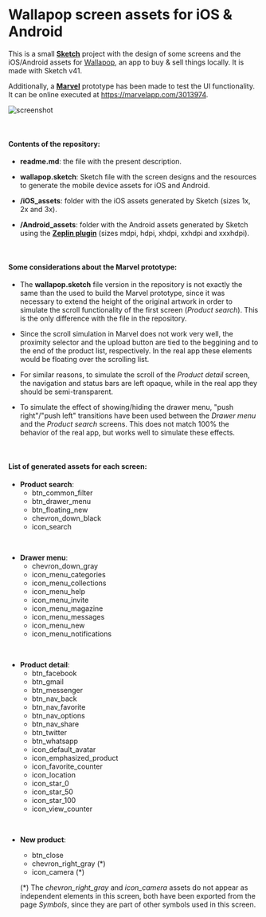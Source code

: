 # Wallapop screen assets for iOS & Android

This is a small **<a href="https://www.sketchapp.com/">Sketch</a>** project with the design of some screens and the iOS/Android assets for <a href="https://www.wallapop.com/">Wallapop</a>, an app to buy & sell things locally. It is made with Sketch v41.

Additionally, a **<a href="https://marvelapp.com">Marvel</a>** prototype has been made to test the UI functionality. It can be online executed at <a href="https://marvelapp.com/3013974">https://marvelapp.com/3013974</a>.

<img alt="screenshot" src="https://cloud.githubusercontent.com/assets/18370149/26029307/3500fc84-3832-11e7-8049-333db9a99c43.jpg">

&nbsp;
#### Contents of the repository:

- **readme.md**: the file with the present description.

- **wallapop.sketch**: Sketch file with the screen designs and the resources to generate the mobile device assets for iOS and Android.

- **/iOS_assets**: folder with the iOS assets generated by Sketch (sizes 1x, 2x and 3x).

- **/Android_assets**: folder with the Android assets generated by Sketch using the **<a href="https://app.zeplin.io/welcome.html">Zeplin plugin</a>** (sizes mdpi, hdpi, xhdpi, xxhdpi and xxxhdpi).

&nbsp;
#### Some considerations about the Marvel prototype:

- The **wallapop.sketch** file version in the repository is not exactly the same than the used to build the Marvel prototype, since it was necessary to extend the height of the original artwork in order to simulate the scroll functionality of the first screen (*Product search*). This is the only difference with the file in the repository.

- Since the scroll simulation in Marvel does not work very well, the proximity selector and the upload button are tied to the beggining and to the end of the product list, respectively. In the real app these elements would be floating over the scrolling list.

- For similar reasons, to simulate the scroll of the *Product detail* screen, the navigation and status bars are left opaque, while in the real app they should be semi-transparent.

- To simulate the effect of showing/hiding the drawer menu, "push right"/"push left" transitions have been used between the *Drawer menu* and the *Product search* screens. This does not match 100% the behavior of the real app, but works well to simulate these effects.

&nbsp;
#### List of generated assets for each screen:

- **Product search**:
    *  btn_common_filter
    *  btn_drawer_menu
    *  btn_floating_new
    *  chevron_down_black
    *  icon_search

&nbsp;
- **Drawer menu**:
    *  chevron_down_gray
    *  icon_menu_categories
    *  icon_menu_collections
    *  icon_menu_help
    *  icon_menu_invite
    *  icon_menu_magazine
    *  icon_menu_messages
    *  icon_menu_new
    *  icon_menu_notifications

&nbsp;
- **Product detail**:
    *  btn_facebook
    *  btn_gmail
    *  btn_messenger
    *  btn_nav_back
    *  btn_nav_favorite
    *  btn_nav_options
    *  btn_nav_share
    *  btn_twitter
    *  btn_whatsapp
    *  icon_default_avatar
    *  icon_emphasized_product
    *  icon_favorite_counter
    *  icon_location
    *  icon_star_0
    *  icon_star_50
    *  icon_star_100
    *  icon_view_counter

&nbsp;
- **New product**:
    *  btn_close
    *  chevron_right_gray (*)
    *  icon_camera (*)

    (*) The *chevron_right_gray* and *icon_camera* assets do not appear as independent elements in this screen, both have been exported from the page *Symbols*, since they are part of other symbols used in this screen.
